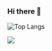 ### Hi there 👋

![Top Langs](https://github-readme-stats.vercel.app/api/top-langs/?username=shangsuru&&theme=dracula&count_weight=0&size_weight=1&hide=Jupyter%20Notebook)

![](https://media.giphy.com/media/UqxVRm1IaaIGk/giphy.gif)

<!--
**shangsuru/shangsuru** is a ✨ _special_ ✨ repository because its `README.md` (this file) appears on your GitHub profile.

Here are some ideas to get you started:

- 🔭 I’m currently working on ...
- 🌱 I’m currently learning ...
- 👯 I’m looking to collaborate on ...
- 🤔 I’m looking for help with ...
- 💬 Ask me about ...
- 📫 How to reach me: ...
- 😄 Pronouns: ...
- ⚡ Fun fact: ...
-->

